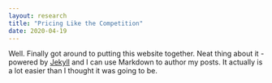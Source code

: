 ```yaml
---
layout: research
title: "Pricing Like the Competition"
date: 2020-04-19
---
```


Well. Finally got around to putting this website together. Neat thing about it - powered by 
[Jekyll](http://jekyllrb.com) and I can use Markdown to author my posts. 
It actually is a lot easier than I thought it was going to be.
